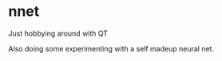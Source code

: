 nnet
====

Just hobbying around with QT

Also doing some experimenting with a self madeup neural net.
